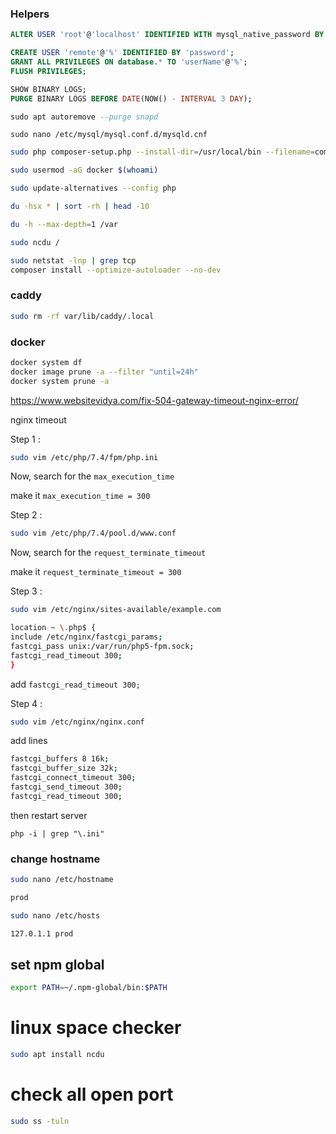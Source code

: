 ### Helpers

```sql
ALTER USER 'root'@'localhost' IDENTIFIED WITH mysql_native_password BY '';

CREATE USER 'remote'@'%' IDENTIFIED BY 'password';
GRANT ALL PRIVILEGES ON database.* TO 'userName'@'%';
FLUSH PRIVILEGES;

SHOW BINARY LOGS;
PURGE BINARY LOGS BEFORE DATE(NOW() - INTERVAL 3 DAY);

sudo apt autoremove --purge snapd
```
`sudo nano /etc/mysql/mysql.conf.d/mysqld.cnf`

```sh
sudo php composer-setup.php --install-dir=/usr/local/bin --filename=composer

sudo usermod -aG docker $(whoami)

sudo update-alternatives --config php 

du -hsx * | sort -rh | head -10

du -h --max-depth=1 /var

sudo ncdu /

sudo netstat -lnp | grep tcp
composer install --optimize-autoloader --no-dev
```

### caddy

```sh
sudo rm -rf var/lib/caddy/.local
```



### docker

```sh
docker system df
docker image prune -a --filter "until=24h"
docker system prune -a
```

https://www.websitevidya.com/fix-504-gateway-timeout-nginx-error/ 

nginx timeout

Step 1 :
```sh
sudo vim /etc/php/7.4/fpm/php.ini
```
Now, search for the `max_execution_time`

make it `max_execution_time = 300`

Step 2 :

```sh
sudo vim /etc/php/7.4/pool.d/www.conf
```
Now, search for the `request_terminate_timeout`

make it `request_terminate_timeout = 300`

Step 3 :

```sh
sudo vim /etc/nginx/sites-available/example.com

location ~ \.php$ {
include /etc/nginx/fastcgi_params;
fastcgi_pass unix:/var/run/php5-fpm.sock;
fastcgi_read_timeout 300;
}
```
add `fastcgi_read_timeout 300;` 

Step 4 :

```sh
sudo vim /etc/nginx/nginx.conf
```
add lines

```sh
fastcgi_buffers 8 16k;
fastcgi_buffer_size 32k;
fastcgi_connect_timeout 300;
fastcgi_send_timeout 300;
fastcgi_read_timeout 300;
```

then restart server



```
php -i | grep "\.ini"
```

### change hostname
```sh
sudo nano /etc/hostname

prod
```

```sh
sudo nano /etc/hosts

127.0.1.1 prod

```

## set npm global

```sh
export PATH=~/.npm-global/bin:$PATH
```

# linux space checker
```sh
sudo apt install ncdu
```

# check all open port
```sh
sudo ss -tuln
```
